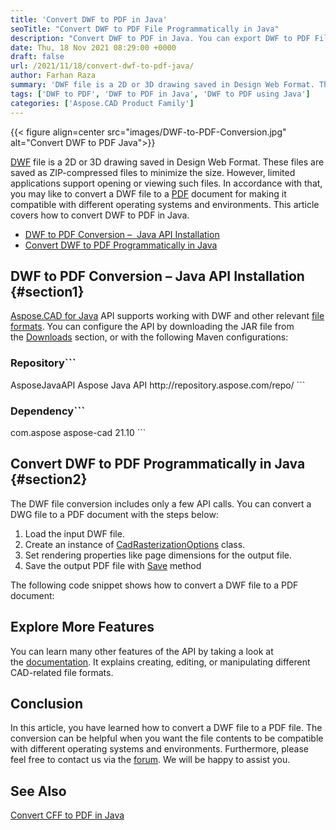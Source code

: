 ```yaml
---
title: 'Convert DWF to PDF in Java'
seoTitle: "Convert DWF to PDF File Programmatically in Java"
description: "Convert DWF to PDF in Java. You can export DWF to PDF File Programmatically in Java with high fidelity and simple API calls."
date: Thu, 18 Nov 2021 08:29:00 +0000
draft: false
url: /2021/11/18/convert-dwf-to-pdf-java/
author: Farhan Raza
summary: 'DWF file is a 2D or 3D drawing saved in Design Web Format. These files are saved as ZIP-compressed files to minimize the size. However, limited applications support opening or viewing such files. In accordance with that, you may like to convert a DWF file to a PDF document for making it compatible with different operating systems and environments. This article covers **how to convert DWF to PDF in Java**.'
tags: ['DWF to PDF', 'DWF to PDF in Java', 'DWF to PDF using Java']
categories: ['Aspose.CAD Product Family']
---
```




{{< figure align=center src="images/DWF-to-PDF-Conversion.jpg" alt="Convert DWF to PDF Java">}}


[DWF][1] file is a 2D or 3D drawing saved in Design Web Format. These files are saved as ZIP-compressed files to minimize the size. However, limited applications support opening or viewing such files. In accordance with that, you may like to convert a DWF file to a [PDF][2] document for making it compatible with different operating systems and environments. This article covers how to convert DWF to PDF in Java.

*   [DWF to PDF Conversion –  Java API Installation][3]
*   [Convert DWF to PDF Programmatically in Java][4]

## DWF to PDF Conversion – Java API Installation {#section1}

[Aspose.CAD for Java][5] API supports working with DWF and other relevant [file formats][6]. You can configure the API by downloading the JAR file from the [Downloads][7] section, or with the following Maven configurations:

### Repository```
<repositories>
    <repository>
        <id>AsposeJavaAPI</id>
        <name>Aspose Java API</name>
        <url>http://repository.aspose.com/repo/</url>
    </repository>
</repositories>
```

### Dependency```
 <dependencies>
    <dependency>
        <groupId>com.aspose</groupId>
        <artifactId>aspose-cad</artifactId>
        <version>21.10</version>        
   </dependency>
</dependencies>
```

## Convert DWF to PDF Programmatically in Java {#section2}

The DWF file conversion includes only a few API calls. You can convert a DWG file to a PDF document with the steps below:

1.  Load the input DWF file.
2.  Create an instance of [CadRasterizationOptions][8] class.
3.  Set rendering properties like page dimensions for the output file.
4.  Save the output PDF file with [Save][9] method

The following code snippet shows how to convert a DWF file to a PDF document:



## Explore More Features

You can learn many other features of the API by taking a look at the [documentation][10]. It explains creating, editing, or manipulating different CAD-related file formats.

## Conclusion

In this article, you have learned how to convert a DWF file to a PDF file. The conversion can be helpful when you want the file contents to be compatible with different operating systems and environments. Furthermore, please feel free to contact us via the [forum][11]. We will be happy to assist you.

## See Also

[Convert CFF to PDF in Java][12]




[1]: https://docs.fileformat.com/cad/dwf/
[2]: https://docs.fileformat.com/pdf/
[3]: #section1
[4]: #section2
[5]: https://products.aspose.com/cad/java
[6]: https://docs.aspose.com/cad/java/supported-file-formats/
[7]: https://downloads.aspose.com/cad/java
[8]: https://apireference.aspose.com/cad/java/com.aspose.cad.imageoptions/cadrasterizationoptions
[9]: https://apireference.aspose.com/cad/java/com.aspose.cad/Image#save--
[10]: https://docs.aspose.com/cad/java/
[11]: https://forum.aspose.com/c/cad
[12]: https://blog.aspose.com/2021/12/06/convert-cff-to-pdf-java/




